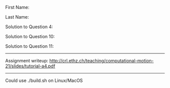 First Name:

Last Name:

Solution to Question 4:

Solution to Question 10:

Solution to Question 11:

---

Assignment writeup: http://crl.ethz.ch/teaching/computational-motion-21/slides/tutorial-a4.pdf

---

Could use ./build.sh on Linux/MacOS
